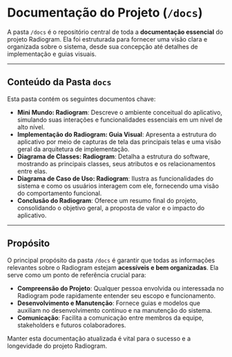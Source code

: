 # Documentação do Projeto (`/docs`)

A pasta `/docs` é o repositório central de toda a **documentação essencial** do projeto Radiogram. Ela foi estruturada para fornecer uma visão clara e organizada sobre o sistema, desde sua concepção até detalhes de implementação e guias visuais.

---

## Conteúdo da Pasta `docs`

Esta pasta contém os seguintes documentos chave:

* **Mini Mundo: Radiogram**: Descreve o ambiente conceitual do aplicativo, simulando suas interações e funcionalidades essenciais em um nível de alto nível.
* **Implementação do Radiogram: Guia Visual**: Apresenta a estrutura do aplicativo por meio de capturas de tela das principais telas e uma visão geral da arquitetura de implementação.
* **Diagrama de Classes: Radiogram**: Detalha a estrutura do software, mostrando as principais classes, seus atributos e os relacionamentos entre elas.
* **Diagrama de Caso de Uso: Radiogram**: Ilustra as funcionalidades do sistema e como os usuários interagem com ele, fornecendo uma visão do comportamento funcional.
* **Conclusão do Radiogram**: Oferece um resumo final do projeto, consolidando o objetivo geral, a proposta de valor e o impacto do aplicativo.

---

## Propósito

O principal propósito da pasta `/docs` é garantir que todas as informações relevantes sobre o Radiogram estejam **acessíveis e bem organizadas**. Ela serve como um ponto de referência crucial para:

* **Compreensão do Projeto**: Qualquer pessoa envolvida ou interessada no Radiogram pode rapidamente entender seu escopo e funcionamento.
* **Desenvolvimento e Manutenção**: Fornece guias e modelos que auxiliam no desenvolvimento contínuo e na manutenção do sistema.
* **Comunicação**: Facilita a comunicação entre membros da equipe, stakeholders e futuros colaboradores.

Manter esta documentação atualizada é vital para o sucesso e a longevidade do projeto Radiogram.